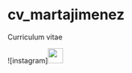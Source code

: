# cv_martajimenez
Curriculum vitae

![instagram]<img width="30px" src="https://github.com/free-icons/free-icons/blob/master/svgs/brands-instagram.svg"/>



